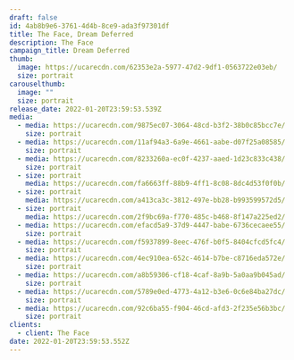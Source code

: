 ```yaml
---
draft: false
id: 4ab8b9e6-3761-4d4b-8ce9-ada3f97301df
title: The Face, Dream Deferred
description: The Face
campaign_title: Dream Deferred
thumb:
  image: https://ucarecdn.com/62353e2a-5977-47d2-9df1-0563722e03eb/
  size: portrait
carouselthumb:
  image: ""
  size: portrait
release_date: 2022-01-20T23:59:53.539Z
media:
  - media: https://ucarecdn.com/9875ec07-3064-48cd-b3f2-38b0c85bcc7e/
    size: portrait
  - media: https://ucarecdn.com/11af94a3-6a9e-4661-aabe-d07f25a08585/
    size: portrait
  - media: https://ucarecdn.com/8233260a-ec0f-4237-aaed-1d23c833c438/
    size: portrait
  - size: portrait
    media: https://ucarecdn.com/fa6663ff-88b9-4ff1-8c08-8dc4d53f0f0b/
  - size: portrait
    media: https://ucarecdn.com/a413ca3c-3812-497e-bb28-b993599572d5/
  - size: portrait
    media: https://ucarecdn.com/2f9bc69a-f770-485c-b468-8f147a225ed2/
  - media: https://ucarecdn.com/efacd5a9-37d9-4447-babe-6736cecaee55/
    size: portrait
  - media: https://ucarecdn.com/f5937899-8eec-476f-b0f5-8404cfcd5fc4/
    size: portrait
  - media: https://ucarecdn.com/4ec910ea-652c-4614-b7be-c8716eda572e/
    size: portrait
  - media: https://ucarecdn.com/a8b59306-cf18-4caf-8a9b-5a0aa9b045ad/
    size: portrait
  - media: https://ucarecdn.com/5789e0ed-4773-4a12-b3e6-0c6e84ba27dc/
    size: portrait
  - media: https://ucarecdn.com/92c6ba55-f904-46cd-afd3-2f235e56b3bc/
    size: portrait
clients:
  - client: The Face
date: 2022-01-20T23:59:53.552Z
---
```

